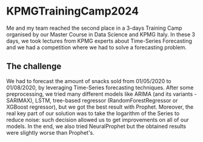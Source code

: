 # KPMGTrainingCamp2024

Me and my team reached the second place in a 3-days Training Camp organised by our Master Course in Data Science and KPMG Italy. In these 3 days, we took lectures from KPMG experts about Time-Series Forecasting and we had a competition where we had to solve a forecasting problem.

## The challenge

We had to forecast the amount of snacks sold from 01/05/2020 to 01/08/2020, by leveraging Time-Series forecasting techniques. After some preprocessing, we tried many different models like ARIMA (and its variants - SARIMAX), LSTM, tree-based regressor (RandomForestRegressor or XGBoost regressor), but we got the best result with Prophet. Moreover, the real key part of our solution was to take the logarithm of the Series to reduce noise: such decision allowed us to get improvements on all of our models. In the end, we also tried NeuralProphet but the obtained results were slightly worse than Prophet's.
